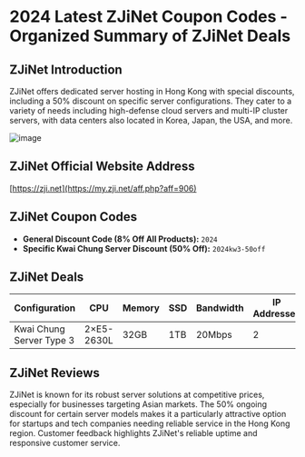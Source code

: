 # 2024 Latest ZJiNet Coupon Codes - Organized Summary of ZJiNet Deals

## ZJiNet Introduction
ZJiNet offers dedicated server hosting in Hong Kong with special discounts, including a 50% discount on specific server configurations. They cater to a variety of needs including high-defense cloud servers and multi-IP cluster servers, with data centers also located in Korea, Japan, the USA, and more.

![image](https://github.com/chrifgstensenflora/ZJiNet/assets/167670920/9fe8f554-9baf-4601-a4ef-7aad8355c682)

## ZJiNet Official Website Address
[https://zji.net](https://my.zji.net/aff.php?aff=906)

## ZJiNet Coupon Codes
- **General Discount Code (8% Off All Products):** `2024`
- **Specific Kwai Chung Server Discount (50% Off):** `2024kw3-50off`

## ZJiNet Deals

| Configuration           | CPU           | Memory | SSD   | Bandwidth | IP Addresses | Price | Coupon Code    | Purchase Link                                               |
|-------------------------|---------------|--------|-------|-----------|--------------|-------|----------------|--------------------------------------------------------------|
| Kwai Chung Server Type 3| 2×E5-2630L    | 32GB   | 1TB   | 20Mbps    | 2            | ¥500/month | `2024kw3-50off` | [Buy Now](https://my.zji.net/aff.php?aff=906&pid=377&promocode=2024kw3-50off) |

## ZJiNet Reviews
ZJiNet is known for its robust server solutions at competitive prices, especially for businesses targeting Asian markets. The 50% ongoing discount for certain server models makes it a particularly attractive option for startups and tech companies needing reliable service in the Hong Kong region. Customer feedback highlights ZJiNet's reliable uptime and responsive customer service.
